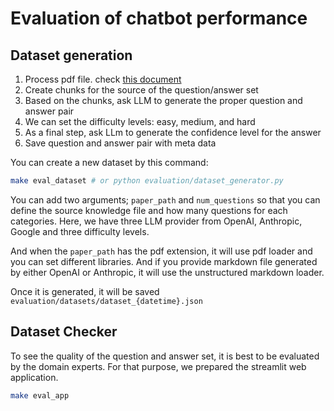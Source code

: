 # Evaluation of chatbot performance

## Dataset generation

1. Process pdf file. check [this document](../knowledge/README.md)
1. Create chunks for the source of the question/answer set
1. Based on the chunks, ask LLM to generate the proper question and answer pair
1. We can set the difficulty levels: easy, medium, and hard
1. As a final step, ask LLm to generate the confidence level for the answer
1. Save question and answer pair with meta data

You can create a new dataset by this command:
```bash
make eval_dataset # or python evaluation/dataset_generator.py
```

You can add two arguments; `paper_path` and `num_questions` so that you can define
the source knowledge file and how many questions for each categories. Here, we have
three LLM provider from OpenAI, Anthropic, Google and three difficulty levels. 

And when the `paper_path` has the pdf extension, it will use pdf loader and you can 
set different libraries. And if you provide markdown file generated by either 
OpenAI or Anthropic, it will use the unstructured markdown loader. 

Once it is generated, it will be saved `evaluation/datasets/dataset_{datetime}.json`

## Dataset Checker

To see the quality of the question and answer set, it is best to be evaluated by the 
domain experts. For that purpose, we prepared the streamlit web application. 

```bash
make eval_app
```

